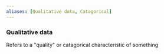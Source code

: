 ```yaml
---
aliases: [Qualitative data, Catagorical]
---
```


### Qualitative data

Refers to a "quality" or catagorical characteristic of something